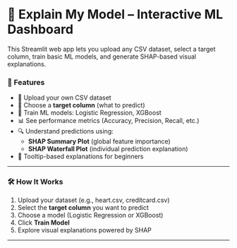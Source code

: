 # 🧠 Explain My Model – Interactive ML Dashboard

This Streamlit web app lets you upload any CSV dataset, select a target column, train basic ML models, and generate SHAP-based visual explanations.

### 🚀 Features
- 📁 Upload your own CSV dataset
- 🎯 Choose a **target column** (what to predict)
- 🧪 Train ML models: Logistic Regression, XGBoost
- 📊 See performance metrics (Accuracy, Precision, Recall, etc.)
- 🔍 Understand predictions using:
  - **SHAP Summary Plot** (global feature importance)
  - **SHAP Waterfall Plot** (individual prediction explanation)
- 🧠 Tooltip-based explanations for beginners

---

### 🛠️ How It Works

1. Upload your dataset (e.g., heart.csv, creditcard.csv)
2. Select the **target column** you want to predict
3. Choose a model (Logistic Regression or XGBoost)
4. Click **Train Model**
5. Explore visual explanations powered by SHAP

---

